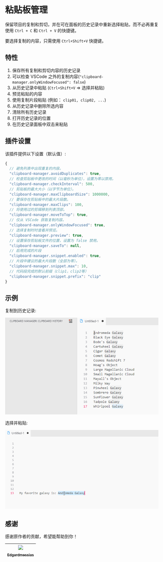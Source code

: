 # 粘贴板管理

保留项目的复制和剪切，并在可在面板的历史记录中重新选择粘贴，而不必再重复使用 `Ctrl + C` 和 `Ctrl + V` 的快捷键。

要选择复制的内容，只需使用 `Ctrl+Shift+V` 快捷键。

## 特性

1. 保存所有复制和剪切内容的历史记录
1. 可以检查 VSCode 之外的复制内容(`"clipboard-manager.onlyWindowFocused": false`)
1. 从历史记录中粘贴 (`Ctrl+Shift+V` => 选择并粘贴)
1. 预览粘贴的内容
1. 使用复制片段粘贴 (例如： `clip01, clip02, ...`)
1. 从历史记录中删除所选内容
1. 清除所有历史记录
1. 打开历史记录的位置
1. 在历史记录面板中双击来粘贴

## 插件设置

该插件提供以下设置（默认值）:

```js
{
  // 避免列表中出现重复的内容。
  "clipboard-manager.avoidDuplicates": true,
  // 检查剪贴板中更改的时间（以毫秒为单位），设置为零以禁用。
  "clipboard-manager.checkInterval": 500,
  // 剪贴板的最大大小（以字节为单位）。
  "clipboard-manager.maxClipboardSize": 1000000,
  // 要保存在剪贴板中的最大片段数。
  "clipboard-manager.maxClips": 100,
  // 将使用过的剪辑移到列表顶部。
  "clipboard-manager.moveToTop": true,
  // 仅从 VSCode 获取复制内容。
  "clipboard-manager.onlyWindowFocused": true,
  // 选择复制时时查看并预览。
  "clipboard-manager.preview": true,
  // 设置保存剪贴板文件的位置，设置为 false 禁用。
  "clipboard-manager.saveTo": null,
  // 启用完成的片段
  "clipboard-manager.snippet.enabled": true,
  // 片段中建议的最大片段数（全部为零）。
  "clipboard-manager.snippet.max": 10,
  // 代码段完成的默认前缀（clip1，clip2等）
  "clipboard-manager.snippet.prefix": "clip"
}
```

## 示例

复制到历史记录:

![Clipboard Manager - Copy](screenshots/copy.gif)

选择并粘贴:

![Clipboard Manager - Pick and Paste](screenshots/pick-and-paste.gif)

## 感谢

感谢原作者的贡献，希望能帮助到你！

| [<img src="https://avatars3.githubusercontent.com/u/1530997?s=400&v=4" width="60px;"/><br /><sub>Edgardmessias</sub>](https://github.com/edgardmessias) | 
|-|